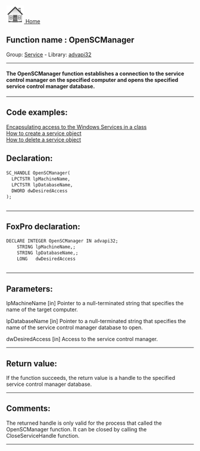 [<img src="../../images/home.png"> Home ](https://github.com/VFPX/Win32API)  

## Function name : OpenSCManager
Group: [Service](../../functions_group.md#Service)  -  Library: [advapi32](../../../libraries.md#advapi32)  
***  


#### The OpenSCManager function establishes a connection to the service control manager on the specified computer and opens the specified service control manager database.

***  


## Code examples:
[Encapsulating access to the Windows Services in a class](../../samples/sample_476.md)  
[How to create a service object](../../samples/sample_517.md)  
[How to delete a service object](../../samples/sample_518.md)  

## Declaration:
```foxpro  
SC_HANDLE OpenSCManager(
  LPCTSTR lpMachineName,
  LPCTSTR lpDatabaseName,
  DWORD dwDesiredAccess
);
  
```  
***  


## FoxPro declaration:
```foxpro  
DECLARE INTEGER OpenSCManager IN advapi32;
	STRING lpMachineName,;
	STRING lpDatabaseName,;
	LONG   dwDesiredAccess
  
```  
***  


## Parameters:
lpMachineName 
[in] Pointer to a null-terminated string that specifies the name of the target computer.

lpDatabaseName 
[in] Pointer to a null-terminated string that specifies the name of the service control manager database to open.

dwDesiredAccess 
[in] Access to the service control manager.  
***  


## Return value:
If the function succeeds, the return value is a handle to the specified service control manager database.  
***  


## Comments:
The returned handle is only valid for the process that called the OpenSCManager function. It can be closed by calling the CloseServiceHandle function.  
  
***  

